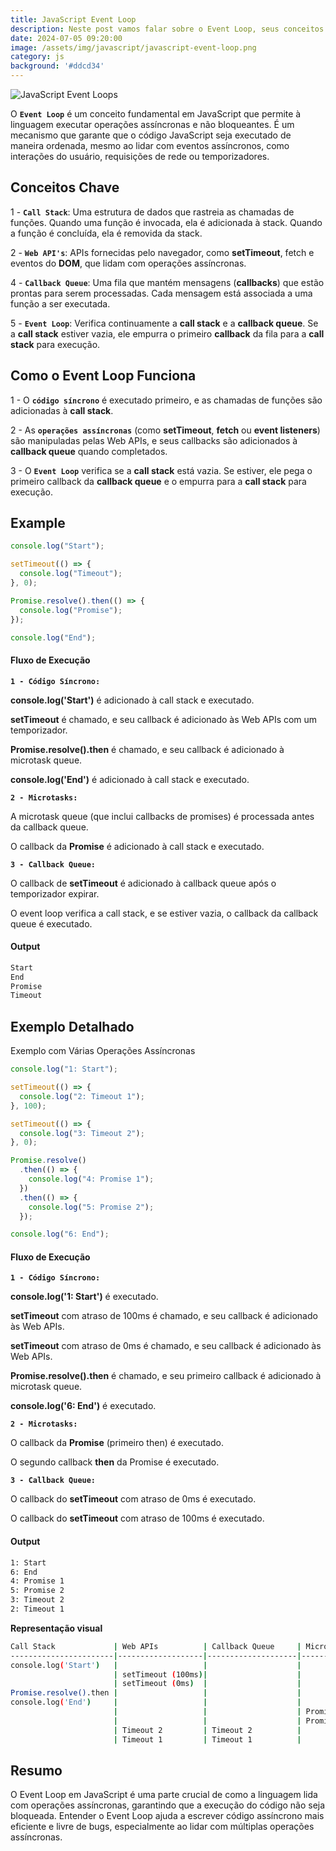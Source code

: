 ```yaml
---
title: JavaScript Event Loop
description: Neste post vamos falar sobre o Event Loop, seus conceitos chave, como funciona, alguns exemplos e seu fluxo de execução.
date: 2024-07-05 09:20:00
image: /assets/img/javascript/javascript-event-loop.png
category: js
background: '#ddcd34'
---
```


![JavaScript Event Loops](../assets/img/javascript/javascript-event-loop.png)

O **`Event Loop`** é um conceito fundamental em JavaScript que permite à linguagem executar operações assíncronas e não bloqueantes. É um mecanismo que garante que o código JavaScript seja executado de maneira ordenada, mesmo ao lidar com eventos assíncronos, como interações do usuário, requisições de rede ou temporizadores.

## Conceitos Chave

1 - **`Call Stack`**: Uma estrutura de dados que rastreia as chamadas de funções. Quando uma função é invocada, ela é adicionada à stack. Quando a função é concluída, ela é removida da stack.

2 - **`Web API's`**: APIs fornecidas pelo navegador, como **setTimeout**, fetch e eventos do **DOM**, que lidam com operações assíncronas.

4 - **`Callback Queue`**: Uma fila que mantém mensagens (**callbacks**) que estão prontas para serem processadas. Cada mensagem está associada a uma função a ser executada.

5 - **`Event Loop`**: Verifica continuamente a **call stack** e a **callback queue**. Se a **call stack** estiver vazia, ele empurra o primeiro **callback** da fila para a **call stack** para execução.

## Como o Event Loop Funciona

1 - O **`código síncrono`** é executado primeiro, e as chamadas de funções são adicionadas à **call stack**.

2 - As **`operações assíncronas`** (como **setTimeout**, **fetch** ou **event listeners**) são manipuladas pelas Web APIs, e seus callbacks são adicionados à **callback queue** quando completados.

3 - O **`Event Loop`** verifica se a **call stack** está vazia. Se estiver, ele pega o primeiro callback da **callback queue** e o empurra para a **call stack** para execução.

## Example

```js
console.log("Start");

setTimeout(() => {
  console.log("Timeout");
}, 0);

Promise.resolve().then(() => {
  console.log("Promise");
});

console.log("End");
```

#### Fluxo de Execução

**`1 - Código Síncrono:`**

**console.log('Start')** é adicionado à call stack e executado.

**setTimeout** é chamado, e seu callback é adicionado às Web APIs com um temporizador.

**Promise.resolve().then** é chamado, e seu callback é adicionado à microtask queue.

**console.log('End')** é adicionado à call stack e executado.

**`2 - Microtasks:`**

A microtask queue (que inclui callbacks de promises) é processada antes da callback queue.

O callback da **Promise** é adicionado à call stack e executado.

**`3 - Callback Queue:`**

O callback de **setTimeout** é adicionado à callback queue após o temporizador expirar.

O event loop verifica a call stack, e se estiver vazia, o callback da callback queue é executado.

#### Output

```bash
Start
End
Promise
Timeout
```

## Exemplo Detalhado

Exemplo com Várias Operações Assíncronas

```js
console.log("1: Start");

setTimeout(() => {
  console.log("2: Timeout 1");
}, 100);

setTimeout(() => {
  console.log("3: Timeout 2");
}, 0);

Promise.resolve()
  .then(() => {
    console.log("4: Promise 1");
  })
  .then(() => {
    console.log("5: Promise 2");
  });

console.log("6: End");
```

#### Fluxo de Execução

**`1 - Código Síncrono:`**

**console.log('1: Start')** é executado.

**setTimeout** com atraso de 100ms é chamado, e seu callback é adicionado às Web APIs.

**setTimeout** com atraso de 0ms é chamado, e seu callback é adicionado às Web APIs.

**Promise.resolve().then** é chamado, e seu primeiro callback é adicionado à microtask queue.

**console.log('6: End')** é executado.

**`2 - Microtasks:`**

O callback da **Promise** (primeiro then) é executado.

O segundo callback **then** da Promise é executado.

**`3 - Callback Queue:`**

O callback do **setTimeout** com atraso de 0ms é executado.

O callback do **setTimeout** com atraso de 100ms é executado.

#### Output

```bash
1: Start
6: End
4: Promise 1
5: Promise 2
3: Timeout 2
2: Timeout 1
```

**Representação visual**

```bash
Call Stack             | Web APIs          | Callback Queue     | Microtask Queue
-----------------------|-------------------|--------------------|----------------
console.log('Start')   |                   |                    |
                       | setTimeout (100ms)|                    |
                       | setTimeout (0ms)  |                    |
Promise.resolve().then |                   |                    |
console.log('End')     |                   |                    |
                       |                   |                    | Promise.then
                       |                   |                    | Promise.then
                       | Timeout 2         | Timeout 2          |
                       | Timeout 1         | Timeout 1          |
```

## Resumo

O Event Loop em JavaScript é uma parte crucial de como a linguagem lida com operações assíncronas, garantindo que a execução do código não seja bloqueada. Entender o Event Loop ajuda a escrever código assíncrono mais eficiente e livre de bugs, especialmente ao lidar com múltiplas operações assíncronas.
